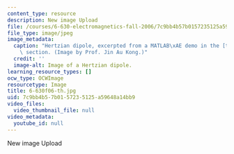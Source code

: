 ```yaml
---
content_type: resource
description: New image Upload
file: /courses/6-630-electromagnetics-fall-2006/7c9bb4b57b0157235125a59648a14bb9_6-630f06-th.jpg
file_type: image/jpeg
image_metadata:
  caption: "Hertzian dipole, excerpted from a MATLAB\xAE demo in the [tools](/courses/6-630-electromagnetics-fall-2006/pages/tools)\
    \ section. (Image by Prof. Jin Au Kong.)"
  credit: ''
  image-alt: Image of a Hertzian dipole.
learning_resource_types: []
ocw_type: OCWImage
resourcetype: Image
title: 6-630f06-th.jpg
uid: 7c9bb4b5-7b01-5723-5125-a59648a14bb9
video_files:
  video_thumbnail_file: null
video_metadata:
  youtube_id: null
---
```

New image Upload

